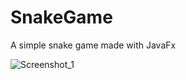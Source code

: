 # SnakeGame
 A simple snake game made with JavaFx
 
![Screenshot_1](https://user-images.githubusercontent.com/27012591/133935908-3fb74942-11ed-4f56-ad12-9e9258010f94.jpg)
